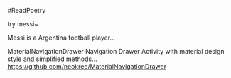 #ReadPoetry


try messi~

Messi is a Argentina football player...



MaterialNavigationDrawer
    Navigation Drawer Activity with material design style and simplified methods...
    https://github.com/neokree/MaterialNavigationDrawer

